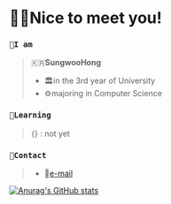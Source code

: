 # 👋🏼Nice to meet you!

### `🚀I am`
>🇰🇷**SungwooHong**
>- 🏛in the 3rd year of University
>- ⚙️majoring in Computer Science

### `📘Learning`
> {} : not yet

<!--
### `🚀Projects`
>- 🌱 
-->
### `📱Contact`
>- 📧[e-mail](tjddn.dev@gmail.com)

[![Anurag's GitHub stats](https://github-readme-stats.vercel.app/api?username=sungwu-dev)](https://github.com/sungwu-dev/github-readme-stats)
